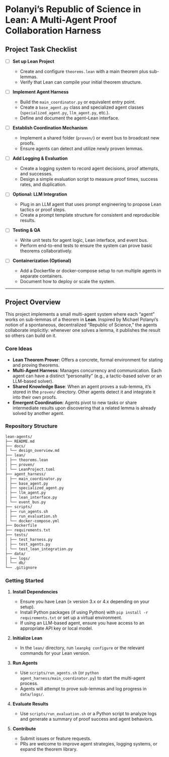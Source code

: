 # Polanyi’s Republic of Science in Lean: A Multi-Agent Proof Collaboration Harness

## Project Task Checklist

- [ ] **Set up Lean Project**  
  - Create and configure `theorems.lean` with a main theorem plus sub-lemmas.
  - Verify that Lean can compile your initial theorem structure.

- [ ] **Implement Agent Harness**  
  - Build the `main_coordinator.py` or equivalent entry point.
  - Create a `base_agent.py` class and specialized agent classes (`specialized_agent.py`, `llm_agent.py`, etc.).
  - Define and document the agent–Lean interface.

- [ ] **Establish Coordination Mechanism**  
  - Implement a shared folder (`proven/`) or event bus to broadcast new proofs.
  - Ensure agents can detect and utilize newly proven lemmas.

- [ ] **Add Logging & Evaluation**  
  - Create a logging system to record agent decisions, proof attempts, and successes.
  - Design a simple evaluation script to measure proof times, success rates, and duplication.

- [ ] **Optional: LLM Integration**  
  - Plug in an LLM agent that uses prompt engineering to propose Lean tactics or proof steps.
  - Create a prompt template structure for consistent and reproducible results.

- [ ] **Testing & QA**  
  - Write unit tests for agent logic, Lean interface, and event bus.
  - Perform end-to-end tests to ensure the system can prove basic theorems collaboratively.

- [ ] **Containerization (Optional)**  
  - Add a Dockerfile or docker-compose setup to run multiple agents in separate containers.
  - Document how to deploy or scale the system.

---

## Project Overview

This project implements a small multi-agent system where each “agent” works on sub-lemmas of a theorem in **Lean**. Inspired by Michael Polanyi’s notion of a spontaneous, decentralized “Republic of Science,” the agents collaborate implicitly: whenever one solves a lemma, it publishes the result so others can build on it.

### Core Ideas
- **Lean Theorem Prover**: Offers a concrete, formal environment for stating and proving theorems.
- **Multi-Agent Harness**: Manages concurrency and communication. Each agent can have a distinct “personality” (e.g., a tactic-based solver or an LLM-based solver).
- **Shared Knowledge Base**: When an agent proves a sub-lemma, it’s stored in the `proven/` directory. Other agents detect it and integrate it into their own proofs.
- **Emergent Coordination**: Agents pivot to new tasks or share intermediate results upon discovering that a related lemma is already solved by another agent.

### Repository Structure
```bash
lean-agents/ 
├── README.md 
├── docs/ 
│ └── design_overview.md 
├── lean/ 
│ ├── theorems.lean 
│ ├── proven/ 
│ └── LeanProject.toml 
├── agent_harness/ 
│ ├── main_coordinator.py 
│ ├── base_agent.py 
│ ├── specialized_agent.py 
│ ├── llm_agent.py 
│ ├── lean_interface.py 
│ └── event_bus.py 
├── scripts/ 
│ ├── run_agents.sh 
│ ├── run_evaluation.sh 
│ └── docker-compose.yml 
├── Dockerfile 
├── requirements.txt 
├── tests/ 
│ ├── test_harness.py 
│ ├── test_agents.py 
│ └── test_lean_integration.py 
├── data/ 
│ ├── logs/ 
│ └── db/ 
└── .gitignore
```


### Getting Started

1. **Install Dependencies**  
   - Ensure you have Lean (≥ version 3.x or 4.x depending on your setup).  
   - Install Python packages (if using Python) with `pip install -r requirements.txt` or set up a virtual environment.  
   - If using an LLM-based agent, ensure you have access to an appropriate API key or local model.

2. **Initialize Lean**  
   - In the `lean/` directory, run `leanpkg configure` or the relevant commands for your Lean version.

3. **Run Agents**  
   - Use `scripts/run_agents.sh` (or `python agent_harness/main_coordinator.py`) to start the multi-agent process.  
   - Agents will attempt to prove sub-lemmas and log progress in `data/logs/`.

4. **Evaluate Results**  
   - Use `scripts/run_evaluation.sh` or a Python script to analyze logs and generate a summary of proof success and agent behaviors.

5. **Contribute**  
   - Submit issues or feature requests.  
   - PRs are welcome to improve agent strategies, logging systems, or expand the theorem library.
